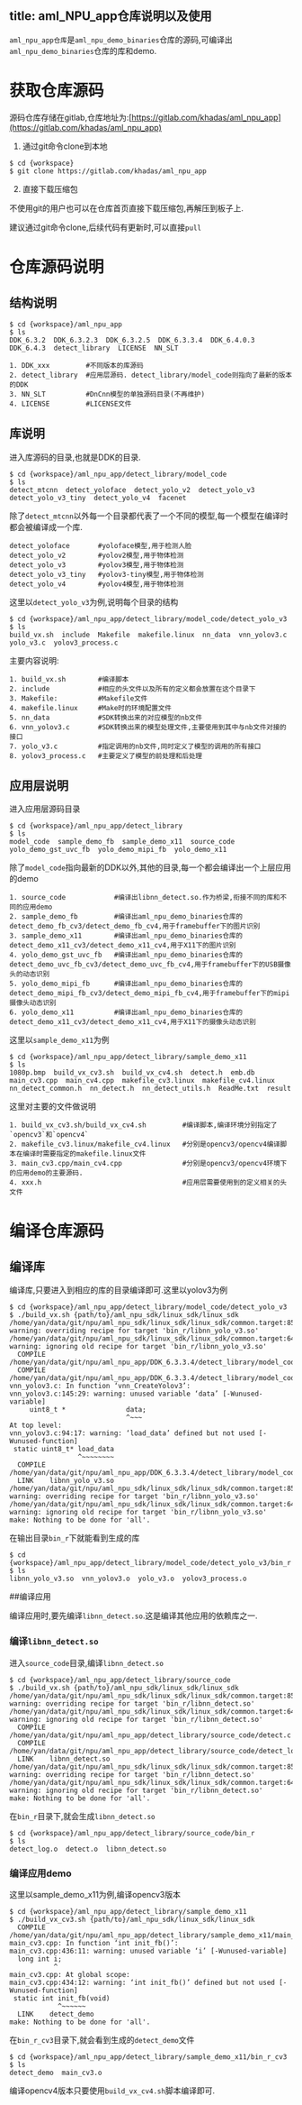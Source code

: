 title: aml_NPU_app仓库说明以及使用
---

`aml_npu_app仓库`是`aml_npu_demo_binaries`仓库的源码,可编译出`aml_npu_demo_binaries`仓库的库和demo.

# 获取仓库源码

源码仓库存储在gitlab,仓库地址为:[https://gitlab.com/khadas/aml_npu_app](https://gitlab.com/khadas/aml_npu_app)

1. 通过git命令clone到本地

```shell
$ cd {workspace}
$ git clone https://gitlab.com/khadas/aml_npu_app
```

2. 直接下载压缩包

不使用git的用户也可以在仓库首页直接下载压缩包,再解压到板子上.

建议通过git命令clone,后续代码有更新时,可以直接`pull`

# 仓库源码说明

## 结构说明

```shell
$ cd {workspace}/aml_npu_app
$ ls
DDK_6.3.2  DDK_6.3.2.3  DDK_6.3.2.5  DDK_6.3.3.4  DDK_6.4.0.3  DDK_6.4.3  detect_library  LICENSE  NN_SLT
```

```
1. DDK_xxx         #不同版本的库源码
2. detect_library  #应用层源码. detect_library/model_code则指向了最新的版本的DDK
3. NN_SLT          #DnCnn模型的单独源码目录(不再维护)
4. LICENSE         #LICENSE文件
```

## 库说明

进入库源码的目录,也就是DDK的目录.

```shell
$ cd {workspace}/aml_npu_app/detect_library/model_code
$ ls
detect_mtcnn  detect_yoloface  detect_yolo_v2  detect_yolo_v3  detect_yolo_v3_tiny  detect_yolo_v4  facenet
```

除了`detect_mtcnn`以外每一个目录都代表了一个不同的模型,每一个模型在编译时都会被编译成一个库.

```shell
detect_yoloface       #yoloface模型,用于检测人脸
detect_yolo_v2        #yolov2模型,用于物体检测
detect_yolo_v3        #yolov3模型,用于物体检测
detect_yolo_v3_tiny   #yolov3-tiny模型,用于物体检测
detect_yolo_v4        #yolov4模型,用于物体检测
```

这里以`detect_yolo_v3`为例,说明每个目录的结构

```shell
$ cd {workspace}/aml_npu_app/detect_library/model_code/detect_yolo_v3
$ ls
build_vx.sh  include  Makefile  makefile.linux  nn_data  vnn_yolov3.c  yolo_v3.c  yolov3_process.c
```

主要内容说明:

```
1. build_vx.sh        #编译脚本
2. include            #相应的头文件以及所有的定义都会放置在这个目录下
3. Makefile:          #Makefile文件
4. makefile.linux     #Make时的环境配置文件
5. nn_data            #SDK转换出来的对应模型的nb文件
6. vnn_yolov3.c       #SDK转换出来的模型处理文件,主要使用到其中与nb文件对接的接口
7. yolo_v3.c          #指定调用的nb文件,同时定义了模型的调用的所有接口
8. yolov3_process.c   #主要定义了模型的前处理和后处理
```

## 应用层说明

进入应用层源码目录

```shell
$ cd {workspace}/aml_npu_app/detect_library
$ ls
model_code  sample_demo_fb  sample_demo_x11  source_code  yolo_demo_gst_uvc_fb  yolo_demo_mipi_fb  yolo_demo_x11
```

除了`model_code`指向最新的DDK以外,其他的目录,每一个都会编译出一个上层应用的demo

```
1. source_code            #编译出libnn_detect.so.作为桥梁,衔接不同的库和不同的应用demo
2. sample_demo_fb         #编译出aml_npu_demo_binaries仓库的detect_demo_fb_cv3/detect_demo_fb_cv4,用于framebuffer下的图片识别
3. sample_demo_x11        #编译出aml_npu_demo_binaries仓库的detect_demo_x11_cv3/detect_demo_x11_cv4,用于X11下的图片识别
4. yolo_demo_gst_uvc_fb   #编译出aml_npu_demo_binaries仓库的detect_demo_uvc_fb_cv3/detect_demo_uvc_fb_cv4,用于framebuffer下的USB摄像头的动态识别
5. yolo_demo_mipi_fb      #编译出aml_npu_demo_binaries仓库的detect_demo_mipi_fb_cv3/detect_demo_mipi_fb_cv4,用于framebuffer下的mipi摄像头动态识别
6. yolo_demo_x11          #编译出aml_npu_demo_binaries仓库的detect_demo_x11_cv3/detect_demo_x11_cv4,用于X11下的摄像头动态识别
```

这里以`sample_demo_x11`为例

```shell
$ cd {workspace}/aml_npu_app/detect_library/sample_demo_x11
$ ls
1080p.bmp  build_vx_cv3.sh  build_vx_cv4.sh  detect.h  emb.db  main_cv3.cpp  main_cv4.cpp  makefile_cv3.linux  makefile_cv4.linux  nn_detect_common.h  nn_detect.h  nn_detect_utils.h  ReadMe.txt  result
```

这里对主要的文件做说明

```
1. build_vx_cv3.sh/build_vx_cv4.sh         #编译脚本,编译环境分别指定了`opencv3`和`opencv4`
2. makefile_cv3.linux/makefile_cv4.linux   #分别是opencv3/opencv4编译脚本在编译时需要指定的makefile.linux文件
3. main_cv3.cpp/main_cv4.cpp               #分别是opencv3/opencv4环境下的应用demo的主要源码.
4. xxx.h                                   #应用层需要使用到的定义相关的头文件
```

# 编译仓库源码


## 编译库

编译库,只要进入到相应的库的目录编译即可.这里以yolov3为例

```shell
$ cd {workspace}/aml_npu_app/detect_library/model_code/detect_yolo_v3
$ ./build_vx.sh {path/to}/aml_npu_sdk/linux_sdk/linux_sdk
/home/yan/data/git/npu/aml_npu_sdk/linux_sdk/linux_sdk/common.target:85: warning: overriding recipe for target 'bin_r/libnn_yolo_v3.so'
/home/yan/data/git/npu/aml_npu_sdk/linux_sdk/linux_sdk/common.target:64: warning: ignoring old recipe for target 'bin_r/libnn_yolo_v3.so'
  COMPILE /home/yan/data/git/npu/aml_npu_app/DDK_6.3.3.4/detect_library/model_code/detect_yolo_v3/yolov3_process.c
  COMPILE /home/yan/data/git/npu/aml_npu_app/DDK_6.3.3.4/detect_library/model_code/detect_yolo_v3/vnn_yolov3.c
vnn_yolov3.c: In function ‘vnn_CreateYolov3’:
vnn_yolov3.c:145:29: warning: unused variable ‘data’ [-Wunused-variable]
     uint8_t *               data;
                             ^~~~
At top level:
vnn_yolov3.c:94:17: warning: ‘load_data’ defined but not used [-Wunused-function]
 static uint8_t* load_data
                 ^~~~~~~~~
  COMPILE /home/yan/data/git/npu/aml_npu_app/DDK_6.3.3.4/detect_library/model_code/detect_yolo_v3/yolo_v3.c
  LINK    libnn_yolo_v3.so
/home/yan/data/git/npu/aml_npu_sdk/linux_sdk/linux_sdk/common.target:85: warning: overriding recipe for target 'bin_r/libnn_yolo_v3.so'
/home/yan/data/git/npu/aml_npu_sdk/linux_sdk/linux_sdk/common.target:64: warning: ignoring old recipe for target 'bin_r/libnn_yolo_v3.so'
make: Nothing to be done for 'all'.
```

在输出目录`bin_r`下就能看到生成的库

```shell
$ cd {workspace}/aml_npu_app/detect_library/model_code/detect_yolo_v3/bin_r
$ ls
libnn_yolo_v3.so  vnn_yolov3.o  yolo_v3.o  yolov3_process.o
```

##编译应用

编译应用时,要先编译`libnn_detect.so`.这是编译其他应用的依赖库之一.

### 编译`libnn_detect.so`

进入`source_code`目录,编译`libnn_detect.so`

```shell
$ cd {workspace}/aml_npu_app/detect_library/source_code
$ ./build_vx.sh {path/to}/aml_npu_sdk/linux_sdk/linux_sdk
/home/yan/data/git/npu/aml_npu_sdk/linux_sdk/linux_sdk/common.target:85: warning: overriding recipe for target 'bin_r/libnn_detect.so'
/home/yan/data/git/npu/aml_npu_sdk/linux_sdk/linux_sdk/common.target:64: warning: ignoring old recipe for target 'bin_r/libnn_detect.so'
  COMPILE /home/yan/data/git/npu/aml_npu_app/detect_library/source_code/detect.c
  COMPILE /home/yan/data/git/npu/aml_npu_app/detect_library/source_code/detect_log.c
  LINK    libnn_detect.so
/home/yan/data/git/npu/aml_npu_sdk/linux_sdk/linux_sdk/common.target:85: warning: overriding recipe for target 'bin_r/libnn_detect.so'
/home/yan/data/git/npu/aml_npu_sdk/linux_sdk/linux_sdk/common.target:64: warning: ignoring old recipe for target 'bin_r/libnn_detect.so'
make: Nothing to be done for 'all'.
```

在`bin_r`目录下,就会生成`libnn_detect.so`

```shell
$ cd {workspace}/aml_npu_app/detect_library/source_code/bin_r
$ ls
detect_log.o  detect.o  libnn_detect.so
```

### 编译应用demo

这里以sample_demo_x11为例,编译opencv3版本

```shell
$ cd {workspace}/aml_npu_app/detect_library/sample_demo_x11
$ ./build_vx_cv3.sh {path/to}/aml_npu_sdk/linux_sdk/linux_sdk
  COMPILE /home/yan/data/git/npu/aml_npu_app/detect_library/sample_demo_x11/main_cv3.cpp
main_cv3.cpp: In function ‘int init_fb()’:
main_cv3.cpp:436:11: warning: unused variable ‘i’ [-Wunused-variable]
  long int i;
           ^
main_cv3.cpp: At global scope:
main_cv3.cpp:434:12: warning: ‘int init_fb()’ defined but not used [-Wunused-function]
 static int init_fb(void)
            ^~~~~~~
  LINK    detect_demo
make: Nothing to be done for 'all'.
```

在`bin_r_cv3`目录下,就会看到生成的`detect_demo`文件

```shell
$ cd {workspace}/aml_npu_app/detect_library/sample_demo_x11/bin_r_cv3
$ ls
detect_demo  main_cv3.o
```

编译opencv4版本只要使用`build_vx_cv4.sh`脚本编译即可.












